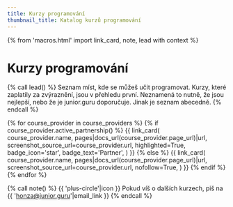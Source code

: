 ```yaml
---
title: Kurzy programování
thumbnail_title: Katalog kurzů programování
---
```


{% from 'macros.html' import link_card, note, lead with context %}


# Kurzy programování

{% call lead() %}
  Seznam míst, kde se můžeš učit programovat.
  Kurzy, které zaplatily za zvýraznění, jsou v přehledu první.
  Neznamená to nutně, že jsou nejlepší, nebo že je junior.guru doporučuje.
  Jinak je seznam abecedně.
{% endcall %}

<div class="link-cards">
  {% for course_provider in course_providers %}
    {% if course_provider.active_partnership() %}
      {{ link_card(
        course_provider.name,
        pages|docs_url(course_provider.page_url)|url,
        screenshot_source_url=course_provider.url,
        highlighted=True,
        badge_icon='star',
        badge_text='Partner',
      ) }}
    {% else %}
      {{ link_card(
        course_provider.name,
        pages|docs_url(course_provider.page_url)|url,
        screenshot_source_url=course_provider.url,
        nofollow=True,
      ) }}
    {% endif %}
  {% endfor %}
</div>

{% call note() %}
  {{ 'plus-circle'|icon }} Pokud víš o dalších kurzech, piš na {{ 'honza@junior.guru'|email_link }}
{% endcall %}
